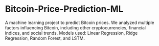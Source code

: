 # Bitcoin-Price-Prediction-ML
A machine learning project to predict Bitcoin prices. We analyzed multiple factors influencing Bitcoin, including other cryptocurrencies, financial indices, and social trends. Models used: Linear Regression, Ridge Regression, Random Forest, and LSTM. 
